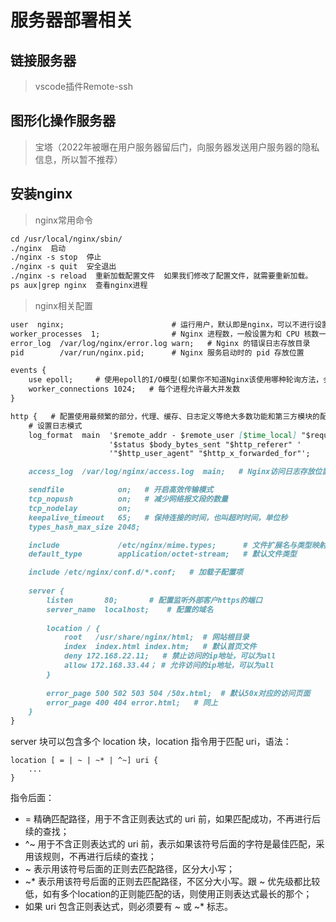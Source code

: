 # 服务器部署相关




## 链接服务器

>vscode插件Remote-ssh




## 图形化操作服务器

>宝塔（2022年被曝在用户服务器留后门，向服务器发送用户服务器的隐私信息，所以暂不推荐）



## 安装nginx

>nginx常用命令

```markdown
cd /usr/local/nginx/sbin/
./nginx  启动
./nginx -s stop  停止
./nginx -s quit  安全退出
./nginx -s reload  重新加载配置文件  如果我们修改了配置文件，就需要重新加载。
ps aux|grep nginx  查看nginx进程
```
>nginx相关配置

```markdown
user  nginx;                        # 运行用户，默认即是nginx，可以不进行设置
worker_processes  1;                # Nginx 进程数，一般设置为和 CPU 核数一样
error_log  /var/log/nginx/error.log warn;   # Nginx 的错误日志存放目录
pid        /var/run/nginx.pid;      # Nginx 服务启动时的 pid 存放位置

events {
    use epoll;     # 使用epoll的I/O模型(如果你不知道Nginx该使用哪种轮询方法，会自动选择一个最适合你操作系统的)
    worker_connections 1024;   # 每个进程允许最大并发数
}

http {   # 配置使用最频繁的部分，代理、缓存、日志定义等绝大多数功能和第三方模块的配置都在这里设置
    # 设置日志模式
    log_format  main  '$remote_addr - $remote_user [$time_local] "$request" '
                      '$status $body_bytes_sent "$http_referer" '
                      '"$http_user_agent" "$http_x_forwarded_for"';

    access_log  /var/log/nginx/access.log  main;   # Nginx访问日志存放位置

    sendfile            on;   # 开启高效传输模式
    tcp_nopush          on;   # 减少网络报文段的数量
    tcp_nodelay         on;
    keepalive_timeout   65;   # 保持连接的时间，也叫超时时间，单位秒
    types_hash_max_size 2048;

    include             /etc/nginx/mime.types;      # 文件扩展名与类型映射表
    default_type        application/octet-stream;   # 默认文件类型

    include /etc/nginx/conf.d/*.conf;   # 加载子配置项
    
    server {
    	listen       80;       # 配置监听外部客户https的端口
    	server_name  localhost;    # 配置的域名
    	
    	location / {
    		root   /usr/share/nginx/html;  # 网站根目录
    		index  index.html index.htm;   # 默认首页文件
    		deny 172.168.22.11;   # 禁止访问的ip地址，可以为all
    		allow 172.168.33.44； # 允许访问的ip地址，可以为all
    	}
    	
    	error_page 500 502 503 504 /50x.html;  # 默认50x对应的访问页面
    	error_page 400 404 error.html;   # 同上
    }
}

```

server 块可以包含多个 location 块，location 指令用于匹配 uri，语法：
```
location [ = | ~ | ~* | ^~] uri {
	...
}
```
指令后面：

- = 精确匹配路径，用于不含正则表达式的 uri 前，如果匹配成功，不再进行后续的查找；
- ^~ 用于不含正则表达式的 uri 前，表示如果该符号后面的字符是最佳匹配，采用该规则，不再进行后续的查找；
- ~ 表示用该符号后面的正则去匹配路径，区分大小写；
- ~* 表示用该符号后面的正则去匹配路径，不区分大小写。跟 ~ 优先级都比较低，如有多个location的正则能匹配的话，则使用正则表达式最长的那个；
- 如果 uri 包含正则表达式，则必须要有 ~ 或 ~* 标志。


